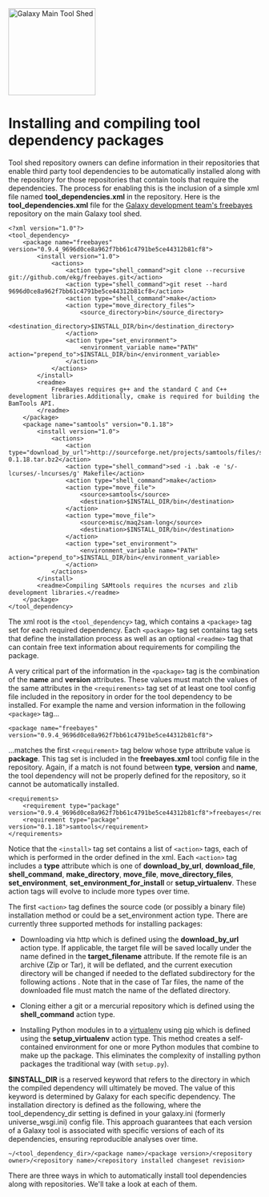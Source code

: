 <div class='center'> <a href='http://toolshed.g2.bx.psu.edu'><img src='/images/Logos/ToolShed.jpg' alt='Galaxy Main Tool Shed' height="174" /></a> </div>

# Installing and compiling tool dependency packages

Tool shed repository owners can define information in their repositories that enable third party tool dependencies to be automatically installed along with the repository for those repositories that contain tools that require the dependencies.  The process for enabling this is the inclusion of a simple xml file named **tool_dependencies.xml** in the repository.  Here is the **tool_dependencies.xml** file for the [Galaxy development team's freebayes](http://toolshed.g2.bx.psu.edu/repository/view_repository?sort=name&webapp=community&id=491b7a3fddf9366f) repository on the main Galaxy tool shed.

```
<?xml version="1.0"?>
<tool_dependency>
    <package name="freebayes" version="0.9.4_9696d0ce8a962f7bb61c4791be5ce44312b81cf8">
        <install version="1.0">
            <actions>
                <action type="shell_command">git clone --recursive git://github.com/ekg/freebayes.git</action>
                <action type="shell_command">git reset --hard 9696d0ce8a962f7bb61c4791be5ce44312b81cf8</action>
                <action type="shell_command">make</action>
                <action type="move_directory_files">
                    <source_directory>bin</source_directory>
                    <destination_directory>$INSTALL_DIR/bin</destination_directory>
                </action>
                <action type="set_environment">
                    <environment_variable name="PATH" action="prepend_to">$INSTALL_DIR/bin</environment_variable>
                </action>
            </actions>
        </install>
        <readme>
            FreeBayes requires g++ and the standard C and C++ development libraries.Additionally, cmake is required for building the BamTools API.
        </readme>
    </package>
    <package name="samtools" version="0.1.18">
        <install version="1.0">
            <actions>
                <action type="download_by_url">http://sourceforge.net/projects/samtools/files/samtools/0.1.18/samtools-0.1.18.tar.bz2</action>
                <action type="shell_command">sed -i .bak -e 's/-lcurses/-lncurses/g' Makefile</action>
                <action type="shell_command">make</action>
                <action type="move_file">
                    <source>samtools</source>
                    <destination>$INSTALL_DIR/bin</destination>
                </action>
                <action type="move_file">
                    <source>misc/maq2sam-long</source>
                    <destination>$INSTALL_DIR/bin</destination>
                </action>
                <action type="set_environment">
                    <environment_variable name="PATH" action="prepend_to">$INSTALL_DIR/bin</environment_variable>
                </action>
            </actions>
        </install>
        <readme>Compiling SAMtools requires the ncurses and zlib development libraries.</readme>
    </package>
</tool_dependency>
```


The xml root is the `<tool_dependency>` tag, which contains a `<package>` tag set for each required dependency.  Each `<package>` tag set contains tag sets that define the installation process as well as an optional `<readme>` tag that can contain free text information about requirements for compiling the package.

A very critical part of the information in the `<package>` tag is the combination of the **name** and **version** attributes.  These values must match the values of the same attributes in the `<requirements>` tag set of at least one tool config file included in the repository in order for the tool dependency to be installed.
For example the name and version information in the following `<package>` tag...

```<package name="freebayes" version="0.9.4_9696d0ce8a962f7bb61c4791be5ce44312b81cf8">```


...matches the first `<requirement>` tag below whose type attribute value is **package**.  This tag set is included in the **freebayes.xml** tool config file in the repository.  Again, if a match is not found between **type**, **version** and **name**, the tool dependency will not be properly defined for the repository, so it cannot be automatically installed.

```
<requirements>
    <requirement type="package" version="0.9.4_9696d0ce8a962f7bb61c4791be5ce44312b81cf8">freebayes</requirement>
    <requirement type="package" version="0.1.18">samtools</requirement>
</requirements>
```


Notice that the `<install>` tag set contains a list of `<action>` tags, each of which is performed in the order defined in the xml.  Each `<action>` tag includes a **type** attribute which is one of **download_by_url**, **download_file**, **shell_command**, **make_directory**, **move_file**, **move_directory_files**, **set_environment**, **set_environment_for_install** or **setup_virtualenv**.  These action tags will evolve to include more types over time.

The first `<action>` tag defines the source code (or possibly a binary file) installation method or could be a set_environment action type.  There are currently three supported methods for installing packages:

* Downloading via http which is defined using the **download_by_url** action type. If applicable, the target file will be saved locally under the name defined in the **target_filename** attribute. If the remote file is an archive (Zip or Tar), it will be deflated, and the current execution directory will be changed if needed to the deflated subdirectory for the following actions . Note that in the case of Tar files, the name of the downloaded file must match the name of the deflated directory.

* Cloning either a git or a mercurial repository which is defined using the **shell_command** action type.

* Installing Python modules in to a [virtualenv](http://www.virtualenv.org) using [pip](http://www.pip-installer.org/) which is defined using the **setup_virtualenv** action type.  This method creates a self-contained environment for one or more Python modules that combine to make up the package.  This eliminates the complexity of installing python packages the traditional way (with `setup.py`).

**$INSTALL_DIR** is a reserved keyword that refers to the directory in which the compiled dependency will ultimately be moved.  The value of this keyword is determined by Galaxy for each specific dependency.  The installation directory is defined as the following, where the tool_dependency_dir setting is defined in your galaxy.ini (formerly universe_wsgi.ini) config file.  This approach guarantees that each version of a Galaxy tool is associated with specific versions of each of its dependencies, ensuring reproducible analyses over time.

```
~/<tool_dependency_dir>/<package name>/<package version>/<repository owner>/<repository name>/<repository installed changeset revision>
```


There are three ways in which to automatically install tool dependencies along with repositories.  We'll take a look at each of them.
